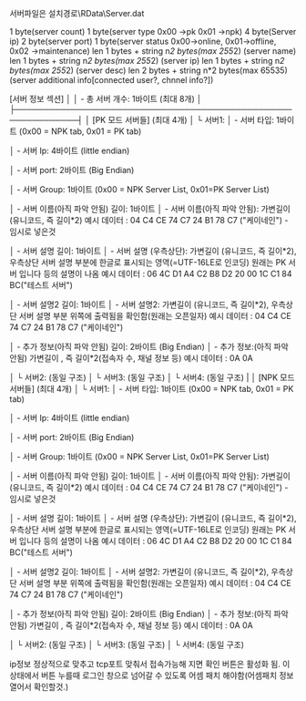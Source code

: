서버파일은 설치경로\RData\Server.dat

1 byte(server count)
1 byte(server type 0x00 ->pk 0x01 ->npk)
4 byte(Server ip)
2 byte(server port)
1 byte(server status 0x00->online, 0x01->offline, 0x02 ->maintenance)
len 1 bytes + string n*2 bytes(max 255*2) (server name)
len 1 bytes + string n*2 bytes(max 255*2) (server ip)
len 1 bytes + string n*2 bytes(max 255*2) (server desc)
len 2 bytes + string n*2 bytes(max 65535) (server additional info[connected user?, chnnel info?])

[서버 정보 섹션]                                            │
│   - 총 서버 개수: 1바이트 (최대 8개)                       │
├─────────────────────────────────────────────────────────────┤
│ [PK 모드 서버들] (최대 4개)
│   └ 서버1: 
│     - 서버 타입: 1바이트 (0x00 = NPK tab, 0x01 = PK tab)

│     - 서버 Ip: 4바이트 (little endian)

│     - 서버 port: 2바이트 (Big Endian)

│     - 서버 Group: 1바이트 (0x00 = NPK Server List, 0x01=PK Server List)

│     - 서버 이름(아직 파악 안됨) 길이: 1바이트 
│     - 서버 이름(아직 파악 안됨): 가변길이 (유니코드, 즉 길이*2)
                    예시 데이터 : 04 C4 CE 74 C7 24 B1 78 C7 ("케이네인") - 임시로 넣은것

│     - 서버 설명 길이: 1바이트 
│     - 서버 설명 (우측상단): 가변길이 (유니코드, 즉 길이*2), 
                            우측상단 서버 설명 부분에 한글로 표시되는 영역(=UTF-16LE로 인코딩)
                            원래는 PK 서버 입니다 등의 설명이 나옴
                            예시 데이터 : 06 4C D1 A4 C2 B8 D2 20 00 1C C1 84 BC("테스트 서버")

│     - 서버 설명2 길이: 1바이트
│     - 서버 설명2: 가변길이 (유니코드, 즉 길이*2),
                    우측상단 서버 설명 부분 위쪽에 출력됨을 확인함(원래는 오픈일자)
                    예시 데이터 : 04 C4 CE 74 C7 24 B1 78 C7 ("케이네인")

│     - 추가 정보(아직 파악 안됨) 길이: 2바이트  (Big Endian)
│     - 추가 정보:(아직 파악 안됨)   가변길이 , 즉 길이*2(접속자 수, 채널 정보 등) 
                    예시 데이터 : 0A 0A 

│   └ 서버2: (동일 구조)
│   └ 서버3: (동일 구조)
│   └ 서버4: (동일 구조)
|
│ [NPK 모드 서버들] (최대 4개)
│   └ 서버1: 
│     - 서버 타입: 1바이트 (0x00 = NPK tab, 0x01 = PK tab)

│     - 서버 Ip: 4바이트 (little endian)

│     - 서버 port: 2바이트 (Big Endian)

│     - 서버 Group: 1바이트 (0x00 = NPK Server List, 0x01=PK Server List)

│     - 서버 이름(아직 파악 안됨) 길이: 1바이트 
│     - 서버 이름(아직 파악 안됨): 가변길이 (유니코드, 즉 길이*2)
                    예시 데이터 : 04 C4 CE 74 C7 24 B1 78 C7 ("케이네인") - 임시로 넣은것

│     - 서버 설명 길이: 1바이트 
│     - 서버 설명 (우측상단): 가변길이 (유니코드, 즉 길이*2), 
                            우측상단 서버 설명 부분에 한글로 표시되는 영역(=UTF-16LE로 인코딩)
                            원래는 PK 서버 입니다 등의 설명이 나옴
                            예시 데이터 : 06 4C D1 A4 C2 B8 D2 20 00 1C C1 84 BC("테스트 서버")

│     - 서버 설명2 길이: 1바이트
│     - 서버 설명2: 가변길이 (유니코드, 즉 길이*2),
                    우측상단 서버 설명 부분 위쪽에 출력됨을 확인함(원래는 오픈일자)
                    예시 데이터 : 04 C4 CE 74 C7 24 B1 78 C7 ("케이네인")

│     - 추가 정보(아직 파악 안됨) 길이: 2바이트  (Big Endian)
│     - 추가 정보:(아직 파악 안됨)   가변길이 , 즉 길이*2(접속자 수, 채널 정보 등) 
                    예시 데이터 : 0A 0A 

│   └ 서버2: (동일 구조)
│   └ 서버3: (동일 구조)
│   └ 서버4: (동일 구조)


ip정보 정상적으로 맞추고 tcp포트 맞춰서 접속가능해 지면 확인 버튼은 활성화 됨.
이 상태에서 버튼 누를때 로그인 창으로 넘어갈 수 있도록 어셈 패치 해야함(어셈패치 정보 열어서 확인할것.)

